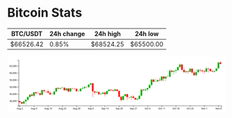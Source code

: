 # Bitcoin Stats

BTC/USDT|24h change|24h high|24h low|
|---|---|---|---|
|$66526.42|0.85%|$68524.25|$65500.00|

<img src="./chart.svg">
